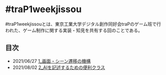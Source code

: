 # #traP1weekjissou

\#traP1weekjissouとは、東京工業大学デジタル創作同好会traPのゲーム班で行われた、ゲーム制作に関する実装・知見を共有する回のことである。

## 目次

- 2021/06/27 [1_画面・シーン遷移の機構](https://github.com/FourmiSushi/t1wj/tree/1_%E7%94%BB%E9%9D%A2%E3%83%BB%E3%82%B7%E3%83%BC%E3%83%B3%E9%81%B7%E7%A7%BB%E3%81%AE%E6%A9%9F%E6%A7%8B)
- 2021/08/02 [2_AIを記述するための便利クラス](https://github.com/FourmiSushi/t1wj/tree/2_AI%E3%82%92%E8%A8%98%E8%BF%B0%E3%81%99%E3%82%8B%E3%81%9F%E3%82%81%E3%81%AE%E4%BE%BF%E5%88%A9%E3%82%AF%E3%83%A9%E3%82%B9)
